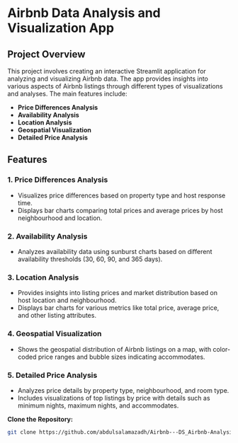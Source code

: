 # Airbnb Data Analysis and Visualization App

## Project Overview

This project involves creating an interactive Streamlit application for analyzing and visualizing Airbnb data. The app provides insights into various aspects of Airbnb listings through different types of visualizations and analyses. The main features include:

- **Price Differences Analysis**
- **Availability Analysis**
- **Location Analysis**
- **Geospatial Visualization**
- **Detailed Price Analysis**

## Features

### 1. Price Differences Analysis
- Visualizes price differences based on property type and host response time.
- Displays bar charts comparing total prices and average prices by host neighbourhood and location.

### 2. Availability Analysis
- Analyzes availability data using sunburst charts based on different availability thresholds (30, 60, 90, and 365 days).

### 3. Location Analysis
- Provides insights into listing prices and market distribution based on host location and neighbourhood.
- Displays bar charts for various metrics like total price, average price, and other listing attributes.

### 4. Geospatial Visualization
- Shows the geospatial distribution of Airbnb listings on a map, with color-coded price ranges and bubble sizes indicating accommodates.

### 5. Detailed Price Analysis
- Analyzes price details by property type, neighbourhood, and room type.
- Includes visualizations of top listings by price with details such as minimum nights, maximum nights, and accommodates.

**Clone the Repository:**
   ```bash
   git clone https://github.com/abdulsalamazadh/Airbnb---DS_Airbnb-Analysis.git
